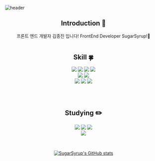 
<!--
**yoon828/yoon828** is a ✨ _special_ ✨ repository because its `README.md` (this file) appears on your GitHub profile.
 
Here are some ideas to get you  started:

- 🔭 I’m currently working on ...
- 🌱 I’m currently learning ...
- 👯 I’m looking to collaborate on ...
- 🤔 I’m looking for help with ...
- 💬 Ask me about ...
- 📫 How to reach me: ...
-->
<!-- 헤더 -->
![header](https://capsule-render.vercel.app/api?type=waving&color=#E3ACF9&height=200&section=header&text=Hello&desc=I'm%20SugarSyrup&fontSize=60&rotate=14&fontAlignY=25&fontAlign=75&descAlignY=43&descAlign=80&&animation=twinkling)

<div align=center>
<!--소개-->

## Introduction :raised_hands:
프론트 엔드 개발자 김종진 입니다!
FrontEnd Developer SugarSyrup!🦋
<br/><br/>
 
 
 <!--기술스택-->
  ## Skill :four_leaf_clover:

  <!--프론트-->
  <img src="https://img.shields.io/badge/React-61DAFB?style=flat&logo=React&logoColor=white"/>
  <img src="https://img.shields.io/badge/Recoil-764ABC?style=flat&logo=Recoil&logoColor=white"/>
  <img src="https://img.shields.io/badge/TypeScript-3178C6?style=flat&logo=TypeScript&logoColor=white"/>
  <img src="https://img.shields.io/badge/JavaScript-F7DF1E?style=flat&logo=JavaScript&logoColor=white"/>

   <br/>
  <!--백-->
   <img src="https://img.shields.io/badge/NodeJS-339933?style=flat&logo=Node.js&logoColor=white"/>
   <img src="https://img.shields.io/badge/Express-000000?style=flat&logo=Express&logoColor=white"/>
  <br/>
  <!--번들러 -->
   <img src="https://img.shields.io/badge/Webpack-8DD6F9?style=flat&logo=Webpack&logoColor=white"/>
   <img src="https://img.shields.io/badge/Babel-F9DC3E?style=flat&logo=Babel&logoColor=white"/>
   <img src="https://img.shields.io/badge/ESLint-4B32C3?style=flat&logo=ESLint&logoColor=white"/>
  
<br/><br/>
  
 <!--공부중 -->
 
  ## Studying :pencil2: 
 <img src="https://img.shields.io/badge/TypeScript-3178C6?style=flat&logo=TypeScript&logoColor=white"/>
 <img src="https://img.shields.io/badge/Redux-764ABC?style=flat&logo=Redux&logoColor=white"/>
 <img src="https://img.shields.io/badge/Next.js-000000?style=flat&logo=Next.js&logoColor=white"/>
  <!--백-->
  <br/>
  <img src="https://img.shields.io/badge/NestJS-E0234E?style=flat&logo=NestJS&logoColor=white"/>
 <!--언어 및 툴 --> <br/>

 <br/>
 <br/>

[![SugarSyrup's GitHub stats](https://github-readme-stats.vercel.app/api?username=SugarSyrup&show_icons=true&theme=tokyonight)](https://github.com/anuraghazra/github-readme-stats)
<br/><br/><br/>
  
 
</div>
